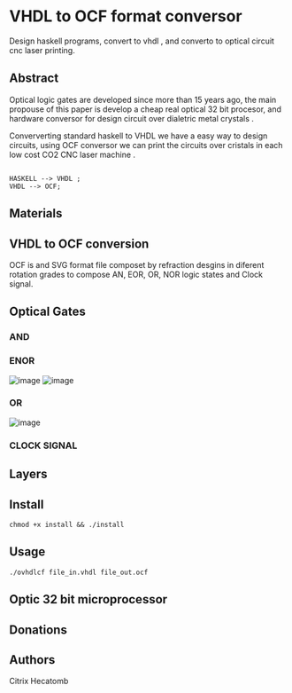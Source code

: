 # VHDL to OCF format conversor


Design haskell programs, convert to vhdl , and converto to optical circuit cnc laser printing.

## Abstract

Optical logic gates are developed since more than 15 years ago, the main propouse of this paper is develop a cheap real optical 32 bit procesor, and hardware conversor for design circuit over dialetric metal crystals .

Conververting standard haskell to VHDL we have a easy way to design circuits, using OCF conversor we can print the circuits over cristals in each low cost CO2 CNC laser machine .

```mermaid

HASKELL --> VHDL ;
VHDL --> OCF;

```

## Materials


## VHDL to OCF conversion

OCF is and SVG format file composet by refraction desgins in diferent rotation grades to compose AN, EOR, OR, NOR logic states and Clock signal. 


## Optical Gates

### AND


### ENOR

![image](https://user-images.githubusercontent.com/60758685/141661147-4ea5eb59-909b-4f25-b57e-d0f161fd62b5.png)
![image](https://user-images.githubusercontent.com/60758685/141661184-1ac51c90-3a9d-4296-a692-53ad09e8292c.png)


### OR

![image](https://user-images.githubusercontent.com/60758685/141661207-c0040423-1925-45fc-9ee7-1d2a02b60ca3.png)


### CLOCK SIGNAL

## Layers


## Install

`chmod +x install && ./install`

## Usage

`./ovhdlcf file_in.vhdl file_out.ocf`

## Optic 32 bit microprocessor



## Donations


## Authors

Citrix
Hecatomb




